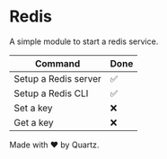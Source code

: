 # Redis

A simple module to start a redis service.

| Command              | Done |
|----------------------|------|
| Setup a Redis server | ✅    |
| Setup a Redis CLI    | ✅    |
| Set a key            | ❌    |
| Get a key            | ❌    |

Made with ❤️ by Quartz.
